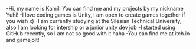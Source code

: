 -Hi, my name is Kamil! You can find me and my projects by my nickname Yuhi!
-I love coding games is Unity, I am open to create games together if you wish x)
-I am currently studying at the Silesian Technical University, also I am looking for intership or a junior unity dev job
-I started using GitHub recently, so I am not so good with it haha
-You can find me at itch.io and gamejolt!
